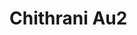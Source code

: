 <a name="material" />

# Chithrani Au2
<script type="application/ld+json">
  {
    "@context": "https://schema.org/",
    "@type": "ChemicalSubstance",
    "http://purl.org/dc/terms/conformsTo":
      {
        "@type": "CreativeWork",
        "@id": "https://bioschemas.org/profiles/ChemicalSubstance/0.4-RELEASE/"
      },
    "@id": "https://egonw.github.io/nanowiki/nanowiki417.html#material",
    "name": "Chithrani Au2",
    "sameAs: "http://127.0.0.1/mediawiki/index.php/Special:URIResolver/Chithrani_Au2"
  }
</script>

